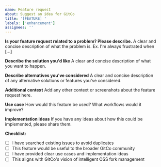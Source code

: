 ```yaml
---
name: Feature request
about: Suggest an idea for GitCo
title: '[FEATURE] '
labels: ['enhancement']
assignees: ''
---
```


**Is your feature request related to a problem? Please describe.**
A clear and concise description of what the problem is. Ex. I'm always frustrated when [...]

**Describe the solution you'd like**
A clear and concise description of what you want to happen.

**Describe alternatives you've considered**
A clear and concise description of any alternative solutions or features you've considered.

**Additional context**
Add any other context or screenshots about the feature request here.

**Use case**
How would this feature be used? What workflows would it improve?

**Implementation ideas**
If you have any ideas about how this could be implemented, please share them.

**Checklist:**
- [ ] I have searched existing issues to avoid duplicates
- [ ] This feature would be useful to the broader GitCo community
- [ ] I have provided clear use cases and implementation ideas
- [ ] This aligns with GitCo's vision of intelligent OSS fork management
